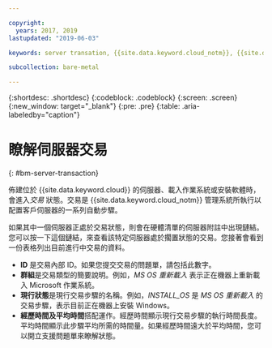 ```yaml
---

copyright:
  years: 2017, 2019
lastupdated: "2019-06-03"

keywords: server transation, {{site.data.keyword.cloud_notm}}, {{site.data.keyword.cloud}}

subcollection: bare-metal

---
```


{:shortdesc: .shortdesc}
{:codeblock: .codeblock}
{:screen: .screen}
{:new_window: target="_blank"}
{:pre: .pre}
{:table: .aria-labeledby="caption"}

# 瞭解伺服器交易
{: #bm-server-transaction}

佈建位於 {{site.data.keyword.cloud}} 的伺服器、載入作業系統或安裝軟體時，會進入*交易* 狀態。交易是 {{site.data.keyword.cloud_notm}} 管理系統所執行以配置客戶伺服器的一系列自動步驟。

如果其中一個伺服器正處於交易狀態，則會在硬體清單的伺服器附註中出現鏈結。您可以按一下這個鏈結，來查看該特定伺服器處於擱置狀態的交易。您接著會看到一份表格列出目前進行中交易的資料。

* **ID** 是交易內部 ID。如果您提交交易的問題單，請包括此數字。
* **群組**是交易類型的簡要說明。例如，*MS OS 重新載入* 表示正在機器上重新載入 Microsoft 作業系統。
* **現行狀態**是現行交易步驟的名稱。例如，*INSTALL_OS* 是 *MS OS 重新載入* 的交易步驟，表示目前正在機器上安裝 Windows。
* **經歷時間及平均時間**搭配運作。經歷時間顯示現行交易步驟的執行時間長度。平均時間顯示此步驟平均所需的時間量。如果經歷時間遠大於平均時間，您可以開立支援問題單來瞭解狀態。
